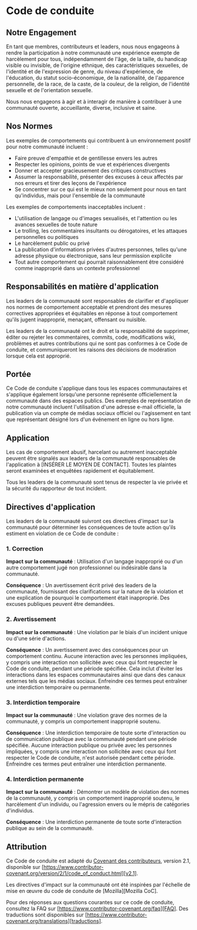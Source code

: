 # Code de conduite

## Notre Engagement

En tant que membres, contributeurs et leaders, nous nous engageons à rendre la participation à notre communauté une expérience exempte de harcèlement pour tous, indépendamment de l'âge, de la taille, du handicap visible ou invisible, de l'origine ethnique, des caractéristiques sexuelles, de l'identité et de l'expression de genre, du niveau d'expérience, de l'éducation, du statut socio-économique, de la nationalité, de l'apparence personnelle, de la race, de la caste, de la couleur, de la religion, de l'identité sexuelle et de l'orientation sexuelle.

Nous nous engageons à agir et à interagir de manière à contribuer à une communauté ouverte, accueillante, diverse, inclusive et saine.

## Nos Normes

Les exemples de comportements qui contribuent à un environnement positif pour notre communauté incluent :

* Faire preuve d'empathie et de gentillesse envers les autres
* Respecter les opinions, points de vue et expériences divergents
* Donner et accepter gracieusement des critiques constructives
* Assumer la responsabilité, présenter des excuses à ceux affectés par nos erreurs et tirer des leçons de l'expérience
* Se concentrer sur ce qui est le mieux non seulement pour nous en tant qu'individus, mais pour l'ensemble de la communauté

Les exemples de comportements inacceptables incluent :

* L'utilisation de langage ou d'images sexualisés, et l'attention ou les avances sexuelles de toute nature
* Le trolling, les commentaires insultants ou dérogatoires, et les attaques personnelles ou politiques
* Le harcèlement public ou privé
* La publication d'informations privées d'autres personnes, telles qu'une adresse physique ou électronique, sans leur permission explicite
* Tout autre comportement qui pourrait raisonnablement être considéré comme inapproprié dans un contexte professionnel

## Responsabilités en matière d'application

Les leaders de la communauté sont responsables de clarifier et d'appliquer nos normes de comportement acceptable et prendront des mesures correctives appropriées et équitables en réponse à tout comportement qu'ils jugent inapproprié, menaçant, offensant ou nuisible.

Les leaders de la communauté ont le droit et la responsabilité de supprimer, éditer ou rejeter les commentaires, commits, code, modifications wiki, problèmes et autres contributions qui ne sont pas conformes à ce Code de conduite, et communiqueront les raisons des décisions de modération lorsque cela est approprié.

## Portée

Ce Code de conduite s'applique dans tous les espaces communautaires et s'applique également lorsqu'une personne représente officiellement la communauté dans des espaces publics. Des exemples de représentation de notre communauté incluent l'utilisation d'une adresse e-mail officielle, la publication via un compte de médias sociaux officiel ou l'agissement en tant que représentant désigné lors d'un événement en ligne ou hors ligne.

## Application

Les cas de comportement abusif, harcelant ou autrement inacceptable peuvent être signalés aux leaders de la communauté responsables de l'application à [INSÉRER LE MOYEN DE CONTACT]. Toutes les plaintes seront examinées et enquêtées rapidement et équitablement.

Tous les leaders de la communauté sont tenus de respecter la vie privée et la sécurité du rapporteur de tout incident.

## Directives d'application

Les leaders de la communauté suivront ces directives d'impact sur la communauté pour déterminer les conséquences de toute action qu'ils estiment en violation de ce Code de conduite :

### 1. Correction

**Impact sur la communauté** : Utilisation d'un langage inapproprié ou d'un autre comportement jugé non professionnel ou indésirable dans la communauté.

**Conséquence** : Un avertissement écrit privé des leaders de la communauté, fournissant des clarifications sur la nature de la violation et une explication de pourquoi le comportement était inapproprié. Des excuses publiques peuvent être demandées.

### 2. Avertissement

**Impact sur la communauté** : Une violation par le biais d'un incident unique ou d'une série d'actions.

**Conséquence** : Un avertissement avec des conséquences pour un comportement continu. Aucune interaction avec les personnes impliquées, y compris une interaction non sollicitée avec ceux qui font respecter le Code de conduite, pendant une période spécifiée. Cela inclut d'éviter les interactions dans les espaces communautaires ainsi que dans des canaux externes tels que les médias sociaux. Enfreindre ces termes peut entraîner une interdiction temporaire ou permanente.

### 3. Interdiction temporaire

**Impact sur la communauté** : Une violation grave des normes de la communauté, y compris un comportement inapproprié soutenu.

**Conséquence** : Une interdiction temporaire de toute sorte d'interaction ou de communication publique avec la communauté pendant une période spécifiée. Aucune interaction publique ou privée avec les personnes impliquées, y compris une interaction non sollicitée avec ceux qui font respecter le Code de conduite, n'est autorisée pendant cette période. Enfreindre ces termes peut entraîner une interdiction permanente.

### 4. Interdiction permanente

**Impact sur la communauté** : Démontrer un modèle de violation des normes de la communauté, y compris un comportement inapproprié soutenu, le harcèlement d'un individu, ou l'agression envers ou le mépris de catégories d'individus.

**Conséquence** : Une interdiction permanente de toute sorte d'interaction publique au sein de la communauté.

## Attribution

Ce Code de conduite est adapté du [Covenant des contributeurs][page d'accueil], version 2.1, disponible sur [https://www.contributor-covenant.org/version/2/1/code_of_conduct.html][v2.1].

Les directives d'impact sur la communauté ont été inspirées par l'échelle de mise en œuvre du code de conduite de [Mozilla][Mozilla CoC].

Pour des réponses aux questions courantes sur ce code de conduite, consultez la FAQ sur [https://www.contributor-covenant.org/faq][FAQ]. Des traductions sont disponibles sur [https://www.contributor-covenant.org/translations][traductions].

[page d'accueil]: https://www.contributor-covenant.org
[v2.1]: https://www.contributor-c
